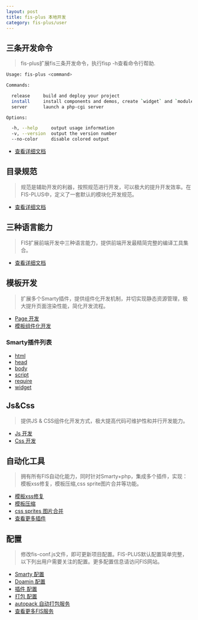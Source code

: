 ```yaml
---
layout: post
title: fis-plus 本地开发
category: fis-plus/user
---
```


## 三条开发命令

> fis-plus扩展fis三条开发命令，执行fisp -h查看命令行帮助.

```bash
Usage: fis-plus <command>

Commands:

  release     build and deploy your project
  install     install components and demos, create `widget` and `module`
  server      launch a php-cgi server

Options:

  -h, --help     output usage information
  -v, --version  output the version number
  --no-color     disable colored output
```
* [查看详细文档](./command.html)

## 目录规范

> 规范是辅助开发的利器，按照规范进行开发，可以极大的提升开发效率。在FIS-PLUS中，定义了一套默认的模块化开发规范。

* [查看详细文档](./directory-structure.html)

## 三种语言能力

> FIS扩展前端开发中三种语言能力，提供前端开发最精简完整的编译工具集合。

* [查看详细文档](http://fis.baidu.com/docs/more/fis-standard.html)

## 模板开发

> 扩展多个Smarty插件，提供组件化开发机制，并切实现静态资源管理，极大提升页面渲染性能，简化开发流程。

* [Page 开发](./page.html)
* [模板组件化开发](./page.html)

### Smarty插件列表

* [html](./smarty-plugin.html#html)
* [head](./smarty-plugin.html#head)
* [body](./smarty-plugin.html#body)
* [script](./smarty-plugin.html#script)
* [require](./smarty-plugin.html#require)
* [widget](./smarty-plugin.html#widget)

## Js&Css

> 提供JS & CSS组件化开发方式，极大提高代码可维护性和并行开发能力。

* [Js 开发](./js-widget.html)
* [Css 开发](./css-widget.html)

## 自动化工具

> 拥有所有FIS自动化能力，同时针对Smarty+php，集成多个插件，实现：模板xss修复，模板压缩,css sprite图片合并等功能。

* [模板xss修复](./xss.html)
* [模板压缩](./xss.html)
* [css sprites 图片合并](./xss.html)
* [查看更多插件](http://fis.baidu.com/docs/advance/plugin-list.html)

## 配置

> 修改fis-conf.js文件，即可更新项目配置。FIS-PLUS默认配置简单完整，以下列出用户需要关注的配置。更多配置信息请访问FIS网站。

* [Smarty 配置](./config.html#smarty)
* [Doamin 配置](./config.html#smarty)
* [插件 配置](./plugin.html)
* [打包 配置](./pack.html)
* [autopack 自动打包服务](http://solar.baidu.com/autopack)
* [查看更多FIS服务](http://solar.baidu.com/)
